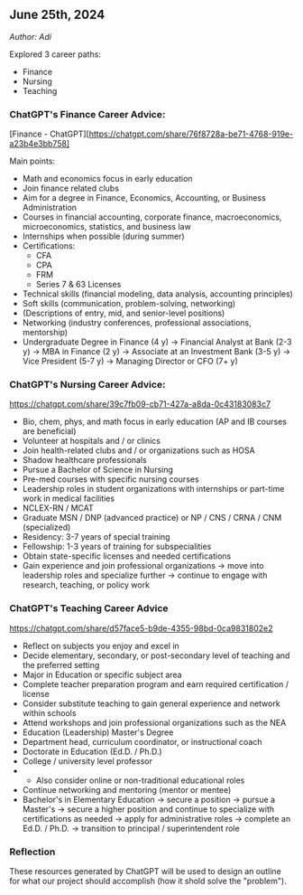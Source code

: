## June 25th, 2024
<em>Author: Adi</em>

Explored 3 career paths:
- Finance
- Nursing
- Teaching

### ChatGPT's Finance Career Advice:
[Finance - ChatGPT][https://chatgpt.com/share/76f8728a-be71-4768-919e-a23b4e3bb758]<br/>

Main points:
- Math and economics focus in early education
- Join finance related clubs
- Aim for a degree in Finance, Economics, Accounting, or Business Administration
- Courses in financial accounting, corporate finance, macroeconomics, microeconomics, statistics, and business law
- Internships when possible (during summer)
- Certifications:
  - CFA
  - CPA
  - FRM
  - Series 7 & 63 Licenses
- Technical skills (financial modeling, data analysis, accounting principles)
- Soft skills (communication, problem-solving, networking)
- (Descriptions of entry, mid, and senior-level positions)
- Networking (industry conferences, professional associations, mentorship)
- Undergraduate Degree in Finance (4 y) -> Financial Analyst at Bank (2-3 y) -> MBA in Finance (2 y) -> Associate at an Investment Bank (3-5 y) -> Vice President (5-7 y) -> Managing Director or CFO (7+ y) 

### ChatGPT's Nursing Career Advice:
<https://chatgpt.com/share/39c7fb09-cb71-427a-a8da-0c43183083c7><br/>

- Bio, chem, phys, and math focus in early education (AP and IB courses are beneficial)
- Volunteer at hospitals and / or clinics
- Join health-related clubs and / or organizations such as HOSA
- Shadow healthcare professionals
- Pursue a Bachelor of Science in Nursing
- Pre-med courses with specific nursing courses
- Leadership roles in student organizations with internships or part-time work in medical facilities
- NCLEX-RN / MCAT
- Graduate MSN / DNP (advanced practice) or NP / CNS / CRNA / CNM (specialized)
- Residency: 3-7 years of special training
- Fellowship: 1-3 years of training for subspecialities
- Obtain state-specific licenses and needed certifications
- Gain experience and join professional organizations -> move into leadership roles and specialize further -> continue to engage with research, teaching, or policy work

### ChatGPT's Teaching Career Advice
<https://chatgpt.com/share/d57face5-b9de-4355-98bd-0ca9831802e2><br/>

- Reflect on subjects you enjoy and excel in
- Decide elementary, secondary, or post-secondary level of teaching and the preferred setting
- Major in Education or specific subject area
- Complete teacher preparation program and earn required certification / license
- Consider substitute teaching to gain general experience and network within schools
- Attend workshops and join professional organizations such as the NEA
- Education (Leadership) Master's Degree
- Department head, curriculum coordinator, or instructional coach
- Doctorate in Education (Ed.D. / Ph.D.)
- College / university level professor
- * Also consider online or non-traditional educational roles
- Continue networking and mentoring (mentor or mentee)
- Bachelor's in Elementary Education -> secure a position -> pursue a Master's -> secure a higher position and continue to specialize with certifications as needed -> apply for administrative roles -> complete an Ed.D. / Ph.D. -> transition to principal / superintendent role

### Reflection
These resources generated by ChatGPT will be used to design an outline for what our project should accomplish (how it shold solve the "problem").
